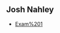 
<html>
  <head>
    <title></title>
    <style type="text/css"></style>
  </head>
  <body style="zoom:1;">
    <h2>Josh Nahley</h2>
    <ul>
      <li>
        <a href="http://jnahley.github.io/exam_1"/>Exam%201</a>
      </li>
    </ul>
  </body>
</html>
